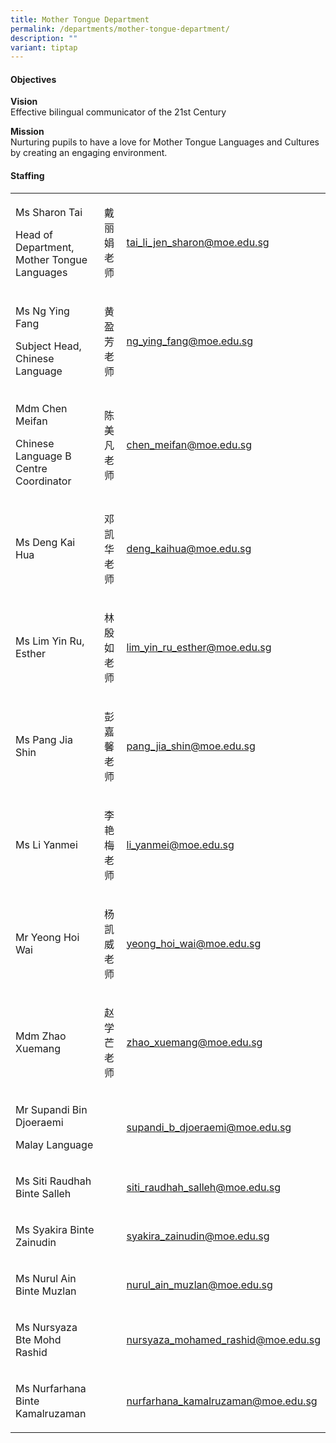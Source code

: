```yaml
---
title: Mother Tongue Department
permalink: /departments/mother-tongue-department/
description: ""
variant: tiptap
---
```

<h4>Objectives</h4><p><strong>Vision<br></strong>Effective bilingual communicator of the 21st Century</p><p><strong>Mission<br></strong>Nurturing pupils to have a love for Mother Tongue Languages and Cultures by creating an engaging environment.</p><h4>Staffing</h4><table><tbody><tr><td rowspan="1" colspan="1"><p>Ms Sharon Tai</p><p>Head of Department, Mother Tongue Languages</p></td><td rowspan="1" colspan="1"><p>戴丽娟老师</p></td><td rowspan="1" colspan="1"><p><a href="mailto:tai_li_jen_sharon@moe.edu.sg" rel="noopener noreferrer nofollow" target="">tai_li_jen_sharon@moe.edu.sg</a></p></td></tr><tr><td rowspan="1" colspan="1"><p>Ms Ng Ying Fang</p><p>Subject Head, Chinese Language</p></td><td rowspan="1" colspan="1"><p>黄盈芳老师</p></td><td rowspan="1" colspan="1"><p><a href="mailto:ng_ying_fang@moe.edu.sg" rel="noopener noreferrer nofollow" target="">ng_ying_fang@moe.edu.sg</a></p></td></tr><tr><td rowspan="1" colspan="1"><p>Mdm Chen Meifan</p><p>Chinese Language B Centre Coordinator</p></td><td rowspan="1" colspan="1"><p>陈美凡老师</p></td><td rowspan="1" colspan="1"><p><a href="mailto:chen_meifan@moe.edu.sg" rel="noopener noreferrer nofollow" target="">chen_meifan@moe.edu.sg</a></p></td></tr><tr><td rowspan="1" colspan="1"><p>Ms Deng Kai Hua</p></td><td rowspan="1" colspan="1"><p>邓凯华老师</p></td><td rowspan="1" colspan="1"><p><a href="mailto:deng_kaihua@moe.edu.sg" rel="noopener noreferrer nofollow" target="">deng_kaihua@moe.edu.sg</a></p></td></tr><tr><td rowspan="1" colspan="1"><p>Ms Lim Yin Ru, Esther</p></td><td rowspan="1" colspan="1"><p>林殷如老师</p></td><td rowspan="1" colspan="1"><p><a href="mailto:lim_yin_ru_esther@moe.edu.sg" rel="noopener noreferrer nofollow" target="">lim_yin_ru_esther@moe.edu.sg</a></p></td></tr><tr><td rowspan="1" colspan="1"><p>Ms Pang Jia Shin</p></td><td rowspan="1" colspan="1"><p>彭嘉馨老师</p></td><td rowspan="1" colspan="1"><p><a href="pang_jia_shin@moe.edu.sg" rel="noopener noreferrer nofollow" target="_blank">pang_jia_shin@moe.edu.sg</a></p></td></tr><tr><td rowspan="1" colspan="1"><p>Ms Li Yanmei</p></td><td rowspan="1" colspan="1"><p>李艳梅老师</p></td><td rowspan="1" colspan="1"><p><a href="li_yanmei@moe.edu.sg" rel="noopener noreferrer nofollow" target="_blank">li_yanmei@moe.edu.sg</a></p></td></tr><tr><td rowspan="1" colspan="1"><p>Mr Yeong Hoi Wai</p></td><td rowspan="1" colspan="1"><p>杨凯威老师</p></td><td rowspan="1" colspan="1"><p><a href="yeong_hoi_wai@moe.edu.sg" rel="noopener noreferrer nofollow" target="_blank">yeong_hoi_wai@moe.edu.sg</a></p></td></tr><tr><td rowspan="1" colspan="1"><p>Mdm Zhao Xuemang</p></td><td rowspan="1" colspan="1"><p>赵学芒老师</p></td><td rowspan="1" colspan="1"><p><a href="zhao_xuemang@moe.edu.sg" rel="noopener noreferrer nofollow" target="_blank">zhao_xuemang@moe.edu.sg</a></p></td></tr><tr><td rowspan="1" colspan="1"><p>Mr Supandi Bin Djoeraemi</p><p>Malay Language</p></td><td rowspan="1" colspan="1"><p>&nbsp;</p></td><td rowspan="1" colspan="1"><p><a href="mailto:supandi_b_djoeraemi@moe.edu.sg" rel="noopener noreferrer nofollow" target="">supandi_b_djoeraemi@moe.edu.sg</a></p></td></tr><tr><td rowspan="1" colspan="1"><p>Ms Siti Raudhah Binte Salleh</p></td><td rowspan="1" colspan="1"><p>&nbsp;</p></td><td rowspan="1" colspan="1"><p><a href="mailto:siti_raudhah_salleh@moe.edu.sg" rel="noopener noreferrer nofollow" target="">siti_raudhah_salleh@moe.edu.sg</a></p></td></tr><tr><td rowspan="1" colspan="1"><p>Ms Syakira Binte Zainudin</p></td><td rowspan="1" colspan="1"><p>&nbsp;</p></td><td rowspan="1" colspan="1"><p><a href="syakira_zainudin@moe.edu.sg" rel="noopener noreferrer nofollow" target="_blank">syakira_zainudin@moe.edu.sg</a></p></td></tr><tr><td rowspan="1" colspan="1"><p>Ms Nurul Ain Binte Muzlan</p></td><td rowspan="1" colspan="1"><p>&nbsp;</p></td><td rowspan="1" colspan="1"><p><a href="mailto:nurul_ain_muzlan@moe.edu.sg" rel="noopener noreferrer nofollow" target="">nurul_ain_muzlan@moe.edu.sg</a></p></td></tr><tr><td rowspan="1" colspan="1"><p>Ms Nursyaza Bte Mohd Rashid</p></td><td rowspan="1" colspan="1"><p></p></td><td rowspan="1" colspan="1"><p><a href="nursyaza_mohamed_rashid@moe.edu.sg" rel="noopener noreferrer nofollow" target="_blank">nursyaza_mohamed_rashid@moe.edu.sg</a></p></td></tr><tr><td rowspan="1" colspan="1"><p>Ms Nurfarhana Binte Kamalruzaman</p></td><td rowspan="1" colspan="1"><p></p></td><td rowspan="1" colspan="1"><p><a href="nurfarhana_kamalruzaman@moe.edu.sg" rel="noopener noreferrer nofollow" target="_blank">nurfarhana_kamalruzaman@moe.edu.sg</a></p></td></tr></tbody></table><p></p>